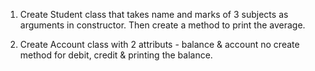 1. Create Student class that takes name and marks of 3 subjects as arguments in constructor.
   Then create a method to print the average.

2. Create Account class with 2 attributs - balance & account no
   create method for debit, credit & printing the balance.
